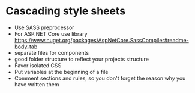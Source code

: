 # Cascading style sheets

- Use SASS preprocessor
- For ASP.NET Core use library https://www.nuget.org/packages/AspNetCore.SassCompiler#readme-body-tab
- separate files for components
- good folder structure to reflect your projects structure
- Favor isolated CSS 
- Put variables at the beginning of a file
- Comment sections and rules, so you don't forget the reason why you have written them